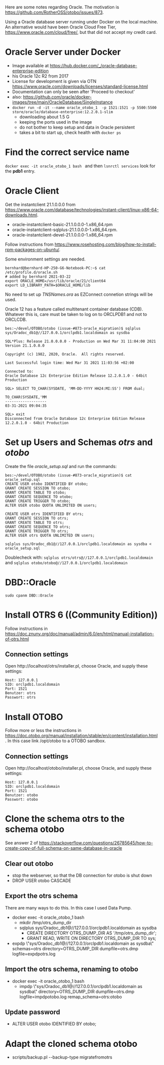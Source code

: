 Here are some notes regarding Oracle. The motivation is https://github.com/RotherOSS/otobo/issues/873.

Using a Oracle database server running under Docker on the local machine. An alternative would have been Oracle Cloud Free Tier, https://www.oracle.com/cloud/free/, but that did not accept my credit card.

# Oracle Server under Docker


- Image available at https://hub.docker.com/_/oracle-database-enterprise-edition 
- his Oracle 12c R2 from 2017
- License for development is given via OTN https://www.oracle.com/downloads/licenses/standard-license.html
- Documentation can only be seen after 'Proceed to checkout'
- also: https://github.com/oracle/docker-images/tree/main/OracleDatabase/SingleInstance
- `docker run -d -it --name oracle_otobo_1  -p 1521:1521 -p 5500:5500 store/oracle/database-enterprise:12.2.0.1-slim` 
  - downloading about 1.5 G
  - keeping the ports used in the image
  - do not bother to keep setup and data in Oracle persistent
  - takes a bit to start up, check health with `docker ps`

# Find the correct service name

`docker exec -it oracle_otobo_1 bash ` and then `lsnrctl services` look for the **pdb1** entry.

# Oracle Client

Get the instantclient 21.1.0.0.0 from https://www.oracle.com/database/technologies/instant-client/linux-x86-64-downloads.html. 
- oracle-instantclient-basic-21.1.0.0.0-1.x86_64.rpm
- oracle-instantclient-sqlplus-21.1.0.0.0-1.x86_64.rpm.
- oracle-instantclient-devel-21.1.0.0.0-1.x86_64.rpm

Follow instructions from https://www.rosehosting.com/blog/how-to-install-rpm-packages-on-ubuntu/.

Some environment settings are needed.

    bernhard@bernhard-HP-250-G6-Notebook-PC:~$ cat /etc/profile.d/oracle.sh 
    # added by bernhard 2021-03-22
    export ORACLE_HOME=/usr/lib/oracle/21/client64
    export LD_LIBRARY_PATH=$ORACLE_HOME/lib

No need to set up _TNSNames.ora_ as EZConnect connetion strings will be used.
        
Oracle 12 has a feature called multitenant container database (CDB). Whatever this is,
care must be taken to log on to ORCLPDB1 and not to ORCLCDB.

    bes:~/devel/OTOBO/otobo (issue-#873-oracle_migration)$ sqlplus sys/Oradoc_db1@//127.0.0.1/orclpdb1.localdomain as sysdba 

    SQL*Plus: Release 21.0.0.0.0 - Production on Wed Mar 31 11:04:00 2021
    Version 21.1.0.0.0

    Copyright (c) 1982, 2020, Oracle.  All rights reserved.

    Last Successful login time: Wed Mar 31 2021 11:03:56 +02:00

    Connected to:
    Oracle Database 12c Enterprise Edition Release 12.2.0.1.0 - 64bit Production

    SQL> SELECT TO_CHAR(SYSDATE, 'MM-DD-YYYY HH24:MI:SS') FROM dual;

    TO_CHAR(SYSDATE,'MM
    -------------------
    03-31-2021 09:04:35

    SQL> exit
    Disconnected from Oracle Database 12c Enterprise Edition Release 12.2.0.1.0 - 64bit Production

# Set up Users and Schemas _otrs_ and _otobo_

Create the file _oracle_setup.sql_ and run the commands:

    bes:~/devel/OTOBO/otobo (issue-#873-oracle_migration)$ cat oracle_setup.sql 
    CREATE USER otobo IDENTIFIED BY otobo;
    GRANT CREATE SESSION TO otobo;
    GRANT CREATE TABLE TO otobo;
    GRANT CREATE SEQUENCE TO otobo;
    GRANT CREATE TRIGGER TO otobo;
    ALTER USER otobo QUOTA UNLIMITED ON users;

    CREATE USER otrs IDENTIFIED BY otrs;
    GRANT CREATE SESSION TO otrs;
    GRANT CREATE TABLE TO otrs;
    GRANT CREATE SEQUENCE TO otrs;
    GRANT CREATE TRIGGER TO otrs;
    ALTER USER otrs QUOTA UNLIMITED ON users;

    sqlplus sys/Oradoc_db1@//127.0.0.1/orclpdb1.localdomain as sysdba < oracle_setup.sql 
    
Doublecheck with: `sqlplus otrs/otrs@//127.0.0.1/orclpdb1.localdomain` and `sqlplus otobo/otobo@//127.0.0.1/orclpdb1.localdomain`

# DBD::Oracle

    sudo cpanm DBD::Oracle
    
# Install OTRS 6 ((Community Edition))

Follow instructions in https://doc.znuny.org/doc/manual/admin/6.0/en/html/manual-installation-of-otrs.html   

## Connection settings

Open http://localhost/otrs/installer.pl, choose Oracle, and supply these settings:

    Host: 127.0.0.1
    SID: orclpdb1.localdomain
    Port: 1521
    Benutzer: otrs
    Passwort: otrs

# Install OTOBO

Follow more or less the instructions in https://doc.otobo.org/manual/installation/stable/en/content/installation.html . In this case link /opt/otobo to a OTOBO sandbox.

## Connection settings

Open http://localhost/otobo/installer.pl, choose Oracle, and supply these settings:

    Host: 127.0.0.1
    SID: orclpdb1.localdomain
    Port: 1521
    Benutzer: otobo
    Passwort: otobo

# Clone the schema otrs to the schema otobo

See answer 2 of 
https://stackoverflow.com/questions/26785645/how-to-create-copy-of-full-schema-on-same-database-in-oracle

## Clear out otobo

- stop the webserver, so that the DB connection for otobo is shut down
- DROP USER otobo CASCADE

## Export the otrs schema

There are many ways to do this. In this case I used Data Pump. 

- docker exec -it oracle_otobo_1 bash
  - mkdir /tmp/otrs_dump_dir
  - sqlplus sys/Oradoc_db1@//127.0.0.1/orclpdb1.localdomain as sysdba
    - CREATE DIRECTORY OTRS_DUMP_DIR AS '/tmp/otrs_dump_dir';
    - GRANT READ, WRITE ON DIRECTORY OTRS_DUMP_DIR TO sys;
 - expdp \\"sys/Oradoc_db1@//127.0.0.1/orclpdb1.localdomain as sysdba\\"  schemas=otrs directory=OTRS_DUMP_DIR  dumpfile=otrs.dmp logfile=expdpotrs.log

## Import the otrs schema, renaming to otobo

- docker exec -it oracle_otobo_1 bash
  - impdp \\"sys/Oradoc_db1@//127.0.0.1/orclpdb1.localdomain as sysdba\\" directory=OTRS_DUMP_DIR dumpfile=otrs.dmp logfile=impdpotobo.log  remap_schema=otrs:otobo

## Update password 

- ALTER USER otobo IDENTIFIED BY otobo;

# Adapt the cloned schema otobo

- scripts/backup.pl --backup-type migratefromotrs

